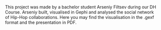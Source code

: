 This project was made by a bachelor student Arseniy Filtsev during our DH Course.
Arseniy built, visualised in Gephi and analysed the social network of Hip-Hop collaborations.
Here you may find the visualisation in the .gexf format and the presentation in PDF.
